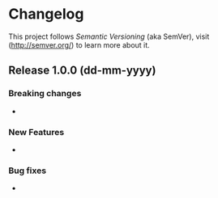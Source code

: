 # Changelog

This project follows *Semantic Versioning* (aka SemVer), visit (http://semver.org/) to learn more about it.

## Release 1.0.0 (dd-mm-yyyy)

### Breaking changes
-
### New Features
-
### Bug fixes
-
